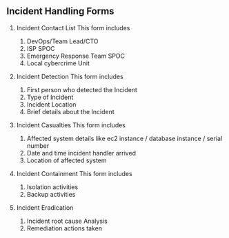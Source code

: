 ## Incident Handling Forms

1. Incident Contact List
   This form includes
   1. DevOps/Team Lead/CTO
   2. ISP SPOC
   3. Emergency Response Team SPOC
   4. Local cybercrime Unit

2. Incident Detection
     This form includes
   1. First person who detected the Incident
   2. Type of Incident
   3. Incident Location
   4. Brief details about the Incident

3. Incident Casualties
    This form includes
   1. Affected system details like ec2 instance / database instance / serial number
   2. Date and time incident handler arrived
   3. Location of affected system

4. Incident Containment
    This form includes
   1. Isolation activities
   2. Backup activities

5. Incident Eradication
   1. Incident root cause Analysis
   2. Remediation actions taken  